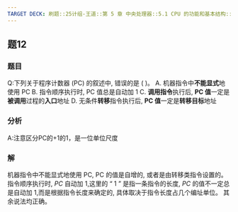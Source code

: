 ```yaml
---
TARGET DECK: 刷题::25计组-王道::第 5 章 中央处理器::5.1 CPU 的功能和基本结构::题12
---
```

## 题12
### 题目
Q:下列关于程序计数器 (PC) 的叙述中, 错误的是 ( )。
A. 机器指令中**不能显式**地使用 PC
B. 指令顺序执行时, PC 值总是自动加 1
C. **调用指令**执行后, **PC 值**一定是**被调用**过程的**入口**地址
D. 无条件**转移**指令执行后, **PC 值**一定是**转移目标**地址
### 分析
A:注意区分PC的+1的1，是一位单位尺度
### 解
机器指令中不能显式地使用 PC, PC 的值是自增的, 或者是由转移类指令设置的。
指令顺序执行时, ${PC}$ 自动加 1,这里的 “ 1 ” 是指一条指令的长度, ${PC}$ 的值不一定总是自动加 1,而是根据指令长度来确定的, 具体取决于指令长度占几个编址单位。
其余说法均正确。
<!--ID: 1727368450943-->
